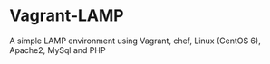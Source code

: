 Vagrant-LAMP
============

A simple LAMP environment using Vagrant, chef, Linux (CentOS 6), Apache2, MySql and PHP